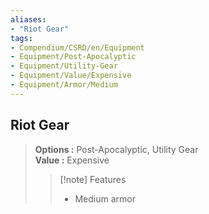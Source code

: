 ```yaml
---
aliases:
- "Riot Gear"
tags:
- Compendium/CSRD/en/Equipment
- Equipment/Post-Apocalyptic
- Equipment/Utility-Gear
- Equipment/Value/Expensive
- Equipment/Armor/Medium
---
```


  
## Riot Gear  
  
>  
> **Options :** Post-Apocalyptic, Utility Gear  
> **Value :** Expensive  
>>[!note] Features  
>> - Medium armor